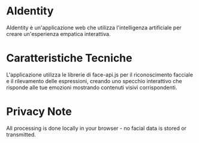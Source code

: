 # AIdentity
AIdentity è un'applicazione web che utilizza l'intelligenza artificiale per creare un'esperienza empatica interattiva. 

# Caratteristiche Tecniche
L'applicazione utilizza le librerie di face-api.js per il riconoscimento facciale e il rilevamento delle espressioni, creando uno specchio interattivo che risponde alle tue emozioni mostrando contenuti visivi corrispondenti.

# Privacy Note
All processing is done locally in your browser - no facial data is stored or transmitted.



